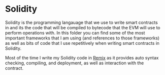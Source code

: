 # Solidity

Solidity is the programming langauage that we use to write smart contracts in and its the code that will be compiled to bytecode that the EVM will use to perform operations with. In this folder you can find some of the most important frameworks that I am using (and references to those frameworks) as well as bits of code that I use repetitively when writing smart contracts in Solidity.

Most of the time I write my Solidity code in <a href="https://remix.ethereum.org/">Remix</a> as it provides auto syntax checking, compiling, and deployment, as well as interaction with the contract.